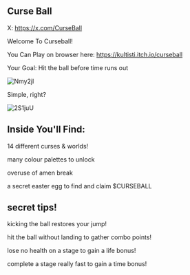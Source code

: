 ## Curse Ball 


X: https://x.com/CurseBall 



Welcome To Curseball!

You Can Play on browser here: https://kultisti.itch.io/curseball

Your Goal:
Hit the ball before time runs out

![Nmy2jl](https://github.com/user-attachments/assets/f3bbbf01-dc87-4189-b1d8-939041c4b67a)

Simple, right?

![2S1juU](https://github.com/user-attachments/assets/bd18fd80-82de-4027-a136-b6345ad61db4)

## Inside You'll Find:

14 different curses & worlds!

many colour palettes to unlock

overuse of amen break

a secret easter egg to find and claim $CURSEBALL

## secret tips!

kicking the ball restores your jump!

hit the ball without landing to gather combo points!

lose no health on a stage to gain a life bonus!

complete a stage really fast to gain a time bonus! 
